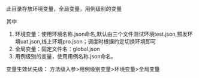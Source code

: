 此目录存放环境变量，全局变量，用例级别的变量


其中
1. 环境变量：使用环境名称.json命名,默认由三个文件测试环境test.json,预发环境uat.json,线上环境pro.json；调度时根据约定切换环境即可
2. 全局变量：固定文件名：global.json
3. 用例级别的变量，使用用例名称.json命名。


变量生效优先级：
方法级入参>用例级别变量>环境变量>全局变量